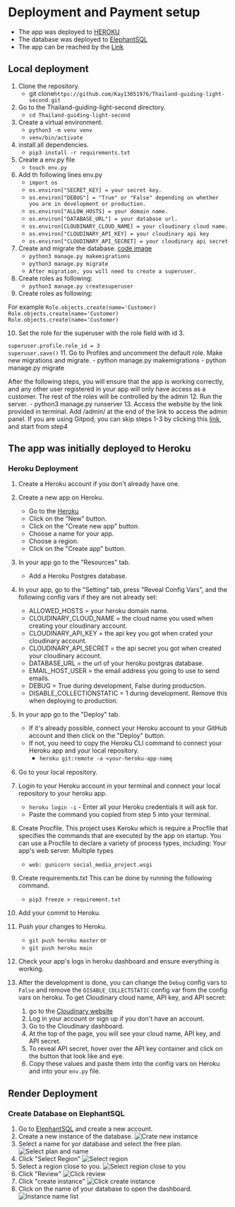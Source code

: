# Deployment and Payment setup
 - The app was deployed to [HEROKU](https://id.heroku.com/login)
 - The database was deployed to [ElephantSQL](https://www.elephantsql.com/)
 - The app can be reached by the [Link](https://thailand-guiding-light-2fb0b0e33db8.herokuapp.com/)

## Local deployment
1. Clone the repository.
   - git clone`https://github.com/Kay13051976/Thailand-guiding-light-second.git`
  2. Go to the Thailand-guiding-light-second directory.
     - `cd Thailand-guiding-light-second`
 3. Create a virtual environment.
     - `python3 -m venv venv`
     - `venv/bin/activate`
4. install all dependencies.
     - `pip3 install -r requirements.txt`
5. Create a env.py file
     - `touch env.py`
6. Add th following lines env.py
     - `import os`
     - `os.environ["SECRET_KEY] = your secret key.`
     - `os.environ["DEBUG"] = "True" or "False" depending on whether you are in development or production.`
     - `os.environ["ALLOW_HOSTS] = your domain name.`
     - `os.environ["DATABASE_URL"] = your database url.`
     - `os.environ[CLOUDINARY_CLOUD_NAME] = your cloudinary cloud name.`
     - `os.environ["CLOUDINARY_API_KEY] = your cloudinary api key`
     - `os.environ["CLOUDINARY_API_SECRET] = your cloudinary api secret`
7. Create and migrate the database.
[code image]()
     - `python3 manage.py makemigrations`
     - `python3 manage.py migrate`
     - `After migration, you will need to create a superuser.`
8. Create roles as following:
     - `python3 manage.py createsuperuser`
9. Create roles as following:

For example
`Role.objects.create(name='Customer)`
`Role.objects.create(name='Customer)`
`Role.objects.create(name='Customer)`

10. Set the role for the superuser with the role field with id 3.

  `superuser.profile.role_id = 3`    
  `superuser.save()`
11. Go to Profiles and uncomment the default role. Make new migrations and migrate.
     - python manage.py makemigrations
     - python manage.py migrate

After the following steps, you will ensure that the app is working correctly, and any other user registered in your app will only have access as a customer. The rest of the roles will be controlled by the admin
12. Run the server.
     - python3 manage.py runserver
13. Access the website by the link provided in terminal. Add /admin/ at the end of the link to access the admin panel. If you are using Gitpod, you can skip steps 1-3 by clicking this [link](), and start from step4

## The app was initially deployed to Heroku
### Heroku Deployment

1. Create a Heroku account if you don't already have one.
2. Create a new app on Heroku.
     - Go to the [Heroku](https://id.heroku.com/login)
     - Click on the "New" button.
     - Click on the "Create new app" button.
     - Choose a name for your app.
     - Choose a region.
     - Click on the "Create app" button.
3. In your app go to the "Resources" tab.
     - Add a Heroku Postgres database.
4. In your app, go to the "Setting" tab, press "Reveal Config Vars", and the following config vars if they are not already set:
     - ALLOWED_HOSTS = your heroku domain name.
     - CLOUDINARY_CLOUD_NAME = the cloud name you used when creating your cloudinary account.
     - CLOUDINARY_API_KEY = the api key you got when crated your cloudinary account.
     - CLOUDINARY_API_SECRET = the api secret you got when created your cloudinary account.
     - DATABASE_URL = the url of your heroku postgras database.
     - EMAIL_HOST_USER = the email address you going to use to send emails.
     - DEBUG = True during development, False during production.
     - DISABLE_COLLECTIONSTATIC = 1 during development. Remove this when deploying to production.
     
5. In your app go to the "Deploy" tab.
    - If it's already possible, connect your Heroku account to your GitHub account and then click on the "Deploy" button.
    - If not, you need to copy the Heroku CLI command to connect your Heroku app and your local repository.
      - `heroku git:remote -a <your-heroku-app-name`ุ
6. Go to your local repository.
7. Login to your Heroku account in your terminal and connect your local repository to your heroku app.
     - `heroku login -i` - Enter all your Heroku credentials it will ask for.
     - Paste the command you copied from step 5 into your terminal.
8. Create Procfile.
   This project uses Keroku which is require a Procfile that specifies the commands that are executed by the app on startup. You can use a Procfile to declare a variety of process types, including: Your app's web server. Multiple types 
     - `web: gunicorn social_media_project.wsgi`
9. Create requirements.txt This can be done by running the following command.
     - `pip3 freeze > requirement.txt`
10. Add your commit to Heroku.
11. Push your changes to Heroku.
     - `git push heroku master` or 
     - `git push heroku main`
12. Check your app's logs in heroku dashboard and ensure everything is working.
13. After the development is done, you can change the `Debug` config vars to `False` and remove the `DISABLE_COLLECTSTATIC` config var from the config vars on heroku.
To get Cloudinary cloud name, API key, and API secret:
    1. go to the [Cloudinary website](https://cloudinary.com/users)
    2. Log in your account or sign up if you don't have an account.
    3. Go to the Cloudinary dashboard.
    4. At the top of the page, you will see your cloud name, API key, and API secret.
    5. To reveal API secret, hover over the API key container and click on the button that look like and eye.
    6. Copy these values and paste them into the config vars on Heroku and into your `env.py` file.
## Render Deployment
### Create Database on ElephantSQL
1. Go to [ElephantSQL](https://www.elephantsql.com/) and create a new account.
2. Create a new instance of the database.
![Crate new instance](documentation/elephant-sql-create-new-instance.png)
3. Select a name for yor database and select the free plan.
![Select plan and name](documentation/elephant-sql-select-plan-and-name.png)
4. Click "Select Region"
![Select region](documentation/elephant-sql-select-region.png)
5. Select a region close to you.
![Select region close to you](documentation/elephant-sql-select-close-region.png)
6. Click "Review"
![Click review](documentation/elephant-sqp-review.png)
7. Click "create instance"
![Click create instance](documentation/elephant-sql-create-instance.png)
8. Click on the name of your database to open the dashboard.
![Instance name list](documentation/elephant-sql-instance-list.png)